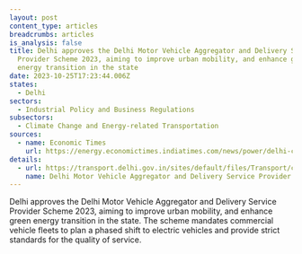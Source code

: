 ```yaml
---
layout: post
content_type: articles
breadcrumbs: articles
is_analysis: false
title: Delhi approves the Delhi Motor Vehicle Aggregator and Delivery Service
  Provider Scheme 2023, aiming to improve urban mobility, and enhance green
  energy transition in the state
date: 2023-10-25T17:23:44.006Z
states:
  - Delhi
sectors:
  - Industrial Policy and Business Regulations
subsectors:
  - Climate Change and Energy-related Transportation
sources:
  - name: Economic Times
    url: https://energy.economictimes.indiatimes.com/news/power/delhi-clears-motor-vehicle-aggregator-scheme-2023-file-sent-to-lg/104512531
details:
  - url: https://transport.delhi.gov.in/sites/default/files/Transport/circulars-orders/motor_vehicle_act-hindi-english_23052023.pdf
    name: Delhi Motor Vehicle Aggregator and Delivery Service Provider Scheme 2023
---
```

Delhi approves the Delhi Motor Vehicle Aggregator and Delivery Service Provider Scheme 2023, aiming to improve urban mobility, and enhance green energy transition in the state. The scheme mandates commercial vehicle fleets to plan a phased shift to electric vehicles and provide strict standards for the quality of service.